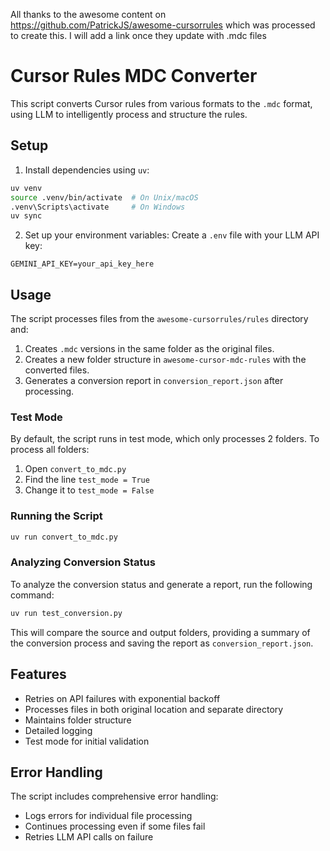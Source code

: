 All thanks to the awesome content on https://github.com/PatrickJS/awesome-cursorrules which was processed to create this. I will add a link once they update with .mdc files

# Cursor Rules MDC Converter

This script converts Cursor rules from various formats to the `.mdc` format, using LLM to intelligently process and structure the rules.

## Setup

1. Install dependencies using `uv`:
```bash
uv venv
source .venv/bin/activate  # On Unix/macOS
.venv\Scripts\activate     # On Windows
uv sync
```

2. Set up your environment variables:
Create a `.env` file with your LLM API key:
```
GEMINI_API_KEY=your_api_key_here
```

## Usage

The script processes files from the `awesome-cursorrules/rules` directory and:
1. Creates `.mdc` versions in the same folder as the original files.
2. Creates a new folder structure in `awesome-cursor-mdc-rules` with the converted files.
3. Generates a conversion report in `conversion_report.json` after processing.

### Test Mode

By default, the script runs in test mode, which only processes 2 folders. To process all folders:

1. Open `convert_to_mdc.py`
2. Find the line `test_mode = True`
3. Change it to `test_mode = False`

### Running the Script

```bash
uv run convert_to_mdc.py
```

### Analyzing Conversion Status

To analyze the conversion status and generate a report, run the following command:

```bash
uv run test_conversion.py
```

This will compare the source and output folders, providing a summary of the conversion process and saving the report as `conversion_report.json`.

## Features

- Retries on API failures with exponential backoff
- Processes files in both original location and separate directory
- Maintains folder structure
- Detailed logging
- Test mode for initial validation

## Error Handling

The script includes comprehensive error handling:
- Logs errors for individual file processing
- Continues processing even if some files fail
- Retries LLM API calls on failure

